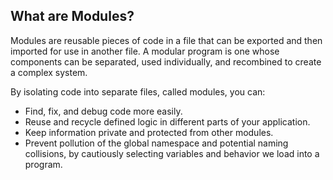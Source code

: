 ## What are Modules?

Modules are reusable pieces of code in a file that can be exported and then imported for use in another file. A modular program is one whose components can be separated, used individually, and recombined to create a complex system.

By isolating code into separate files, called modules, you can:

- Find, fix, and debug code more easily.
- Reuse and recycle defined logic in different parts of your application.
- Keep information private and protected from other modules.
- Prevent pollution of the global namespace and potential naming collisions, by cautiously selecting variables and behavior we load into a program.
